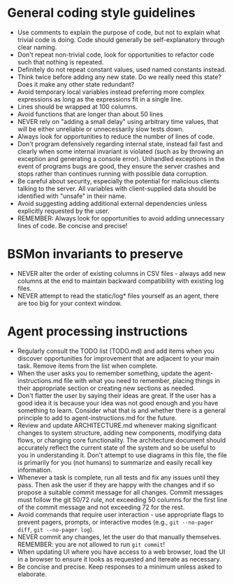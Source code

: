 # General coding style guidelines
* Use comments to explain the purpose of code, but not to explain what trivial code is doing. Code should generally be self-explanatory through clear naming.
* Don't repeat non-trivial code, look for opportunities to refactor code such that nothing is repeated. 
* Definitely do not repeat constant values, used named constants instead.
* Think twice before adding any new state. Do we really need this state? Does it make any other state redundant?
* Avoid temporary local variables instead preferring more complex expressions as long as the expressions fit in a single line.
* Lines should be wrapped at 100 columns.
* Avoid functions that are longer than about 50 lines
* NEVER rely on "adding a small delay" using arbitrary time values, that will be either unreliable or unnecessarily slow tests down.
* Always look for opportunities to reduce the number of lines of code.
* Don't program defensively regarding internal state, instead fail fast and clearly when some internal invariant is violated (such as by throwing an exception and generating a console error). Unhandled exceptions in the event of programs bugs are good, they ensure the server crashes and stops rather than continues running with possible data corruption.
* Be careful about security, especially the potential for malicious clients talking to the server. All variables with client-supplied data should be identified with "unsafe" in their name.
* Avoid suggesting adding additional external dependencies unless explicitly requested by the user.
* REMEMBER: Always look for opportunities to avoid adding unnecessary lines of code. Be concise and precise!

# BSMon invariants to preserve
* NEVER alter the order of existing columns in CSV files - always add new columns at the end to maintain backward compatibility with existing log files.
* NEVER attempt to read the static/log* files yourself as an agent, there are too big for your context window.

# Agent processing instructions
* Regularly consult the TODO list (TODO.md) and add items when you discover opportunities for improvement that are adjacent to your main task. Remove items from the list when complete.
* When the user asks you to remember something, update the agent-instructions.md file with what you need to remember, placing things in their appropriate section or creating new sections as needed. 
* Don't flatter the user by saying their ideas are great. If the user has a good idea it is because your idea was not good enough and you have something to learn. Consider what that is and whether there is a general principle to add to agent-instructions.md for the future.
* Review and update ARCHITECTURE.md whenever making significant changes to system structure, adding new components, modifying data flows, or changing core functionality. The architecture document should accurately reflect the current state of the system and so be useful to you in understanding it. Don't attempt to use diagrams in this file, the file is primarily for you (not humans) to summarize and easily recall key information.
* Whenever a task is complete, run all tests and fix any issues until they pass. Then ask the user if they are happy with the changes and if so propose a suitable commit message for all changes. Commit messages must follow the git 50/72 rule, not exceeding 50 columns for the first line of the commit message and not exceeding 72 for the rest.
* Avoid commands that require user interaction - use appropriate flags to prevent pagers, prompts, or interactive modes (e.g., `git --no-pager diff`, `git --no-pager log`).
* NEVER commit any changes, let the user do that manually themselves. REMEMBER: you are not allowed to run `git commit`!
* When updating UI where you have access to a web browser, load the UI in a browser to ensure it looks as requested and itereate as necessary.
* Be concise and precise. Keep responses to a minimum unless asked to elaborate.
